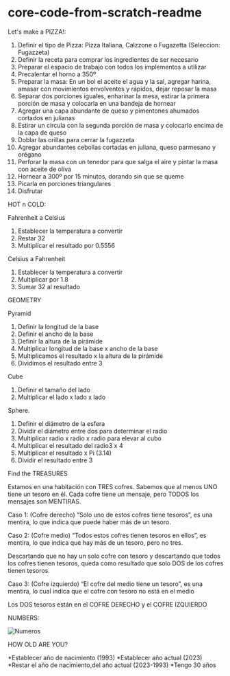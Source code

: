 # core-code-from-scratch-readme

Let's make a PIZZA!:

1.	Definir el tipo de Pizza: Pizza Italiana, Calzzone o Fugazetta (Seleccion: Fugazzeta)
2.	Definir la receta para comprar los ingredientes de ser necesario
3.	Preparar el espacio de trabajo con todos los implementos a utilizar
4.	Precalentar el horno a 350º
5.	Preparar la masa: En un bol el aceite el agua y la sal, agregar harina, amasar con movimientos envolventes y rápidos, dejar reposar la masa
6.	Separar dos porciones iguales, enharinar la mesa, estirar la primera porción de masa y colocarla en una bandeja de hornear
7.	Agregar una capa abundante de queso y pimentones ahumados cortados en julianas 
8.	Estirar un circula con la segunda porción de masa y colocarlo encima de la capa de queso
9.	Doblar las orillas para cerrar la fugazzeta
10.	Agregar abundantes cebollas cortadas en juliana, queso parmesano y orégano
11.	Perforar la masa con un tenedor para que salga el aire y pintar la masa con aceite de oliva
12.	Hornear a 300º por 15 minutos, dorando sin que se queme
13.	Picarla en porciones triangulares
14.	Disfrutar


HOT n COLD:

Fahrenheit a Celsius 
1.	Establecer la temperatura a convertir 
2.	Restar 32
3.	Multiplicar el resultado por 0.5556

Celsius a Fahrenheit
1.	Establecer la temperatura a convertir
2.	Multiplicar por 1.8
3.	Sumar 32 al resultado


GEOMETRY

Pyramid
1.	Definir la longitud de la base 
2.	Definir el ancho de la base
3.	Definir la altura de la pirámide
4.	Multiplicar longitud de la base x ancho de la base
5.	Multiplicamos el resultado x la altura de la pirámide
6.	Dividimos el resultado entre 3

Cube
1.	Definir el tamaño del lado
2.	Multiplicar el lado x lado x lado

Sphere.
1.	Definir el diámetro de la esfera
2.	Dividir el diámetro entre dos para determinar el radio
3.	Multiplicar radio x radio x radio para elevar al cubo
4.	Multiplicar el resultado del radio3 x 4
5.	Multiplicar el resultado x Pi (3.14)
6.	Dividir el resultado entre 3

Find the TREASURES

Estamos en una habitación con TRES cofres.
Sabemos que al menos UNO tiene un tesoro en él. 
Cada cofre tiene un mensaje, pero TODOS los mensajes son MENTIRAS. 

Caso 1: (Cofre derecho) “Solo uno de estos cofres tiene tesoros”, es una mentira, lo que indica que puede haber más de un tesoro.

Caso 2: (Cofre medio) “Todos estos cofres tienen tesoros en ellos”, es mentira, lo que indica que hay más de un tesoro, pero no tres. 

Descartando que no hay un solo cofre con tesoro y descartando que todos los cofres tienen tesoros, queda como resultado que solo DOS de los cofres tienen tesoros.

Caso 3: (Cofre izquierdo) “El cofre del medio tiene un tesoro”, es una mentira, lo cual indica que el cofre con tesoro no está en el medio

Los DOS tesoros están en el COFRE DERECHO y el COFRE IZQUIERDO


NUMBERS:

![Numeros](https://user-images.githubusercontent.com/118138583/229408388-f07a64cb-4066-4dc7-80ac-061a3a982582.png)


HOW OLD ARE YOU?

*Establecer año de nacimiento (1993)
*Establecer año actual (2023)
*Restar el año de nacimiento,del año actual (2023-1993)
*Tengo 30 años
